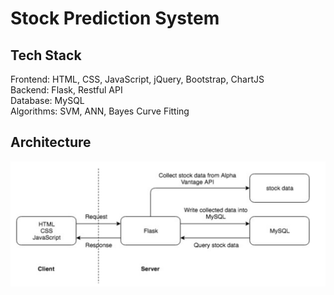 # Stock Prediction System
## Tech Stack
Frontend: HTML, CSS, JavaScript, jQuery, Bootstrap, ChartJS <br>
Backend: Flask, Restful API <br>
Database: MySQL <br>
Algorithms: SVM, ANN, Bayes Curve Fitting <br>

## Architecture

![architecture](achitecture.png)
